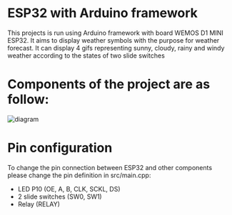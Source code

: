 # ESP32 with Arduino framework 
This projects is run using Arduino framework with board WEMOS D1 MINI ESP32.
It aims to display weather symbols with the purpose for weather forecast. 
It can display 4 gifs representing sunny, cloudy, rainy and windy weather according to the states of two slide switches

# Components of the project are as follow:
![diagram](https://github.com/yunevo/Weather-Symbol-Displayer-with-LED-P10/assets/156734673/cf9da2ef-0fe3-42df-b317-fd419c855629)

# Pin configuration
To change the pin connection between ESP32 and other components please change the pin definition in src/main.cpp:
* LED P10 (OE, A, B, CLK, SCKL, DS)
* 2 slide switches (SW0, SW1) 
* Relay (RELAY)
 
